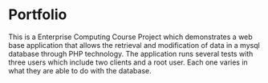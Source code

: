 # Portfolio

This is a Enterprise Computing Course Project which demonstrates a web base application that allows the retrieval and modification of data in a mysql database through PHP technology. The application runs several tests with three users which include two clients and a root user. Each one varies in what they are able to do with the database. 
